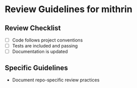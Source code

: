 # Review Guidelines for mithrin

## Review Checklist
- [ ] Code follows project conventions
- [ ] Tests are included and passing
- [ ] Documentation is updated

## Specific Guidelines
- Document repo-specific review practices
